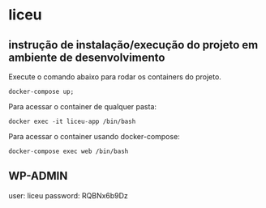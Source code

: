 # liceu

## instrução de instalação/execução do projeto em ambiente de desenvolvimento

Execute o comando abaixo para rodar os containers do projeto.

`docker-compose up;`

Para acessar o container de qualquer pasta:

`docker exec -it liceu-app /bin/bash`

Para acessar o container usando docker-compose:

`docker-compose exec web /bin/bash`




## WP-ADMIN
user: liceu
password: RQBNx6b9Dz
